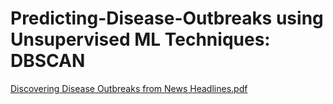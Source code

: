 
# Predicting-Disease-Outbreaks using Unsupervised ML Techniques: DBSCAN
[Discovering Disease Outbreaks from News Headlines.pdf](https://github.com/ItsQuantumC/Predicting-Disease-Outbreaks/files/6973836/Discovering.Disease.Outbreaks.from.News.Headlines.pdf)
